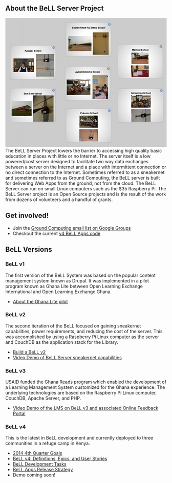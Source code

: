 ## About the BeLL Server Project
<img src="ghana-reads-raspberry-pi-deployment.jpg">The BeLL Server Project lowers the barrier to accessing high quality basic education in places with little or no Internet.  The server itself is a low powered/cost server designed to facilitate two way data exchanges between a server on the Internet and a place with intermittent connection or no direct connection to the Internet. Sometimes referred to as a sneakernet and sometimes referred to as Ground Computing, the BeLL server is built for delivering Web Apps from the ground, not from the cloud. The BeLL Server can run on small Linux computers such as the $35 Raspberry Pi. The BeLL Server project is an Open Source projects and is the result of the work from dozens of volunteers and a handful of grants.

## Get involved!
- Join the [Ground Computing email list on Google Groups](https://groups.google.com/forum/#!overview)
- Checkout the current [v4 BeLL Apps code](https://github.com/bellserver/BeLL-Apps)

## BeLL Versions
### BeLL v1
The first version of the BeLL System was based on the popular content management system known as Drupal.  It was implemented in a pilot program known as Ghana Lite between Open Learning Exchange International and Open Learning Exchange Ghana.
- [About the Ghana Lite pilot](http://cms.oleghana.org/ghana-lite/)

### BeLL v2 
The second iteration of the BeLL focused on gaining sneakernet capabilities, power requirements, and reducing the cost of the server. This was accomplished by using a Raspberry Pi Linux computer as the server and CouchDB as the application stack for the Library.
- [Build a BeLL v2](BeLL-Ground-Server-Manual/README.md)
- [Video Demo of BeLL Server sneakernet capabilities](https://www.youtube.com/watch?v=aQWXaOVAJcQ)

### BeLL v3
USAID funded the Ghana Reads program which enabled the development of a Learning Management System customized for the Ghana experience. The underlying technologies are based on the Raspberry Pi Linux computer, CouchDB, Apache Server, and PHP.
- [Video Demo of the LMS on BeLL v3 and associated Online Feedback Portal](https://www.youtube.com/watch?v=2q-qUQCi6Hc)

### BeLL v4
This is the latest in BeLL development and currently deployed to three communities in a refuge camp in Kenya.
- [2014 4th Quarter Goals](https://docs.google.com/a/ole.org/document/d/1t6pBHHdwnGAir4KMTvK71sAx1DQrGPzFr0gKoMvMKk8/edit#heading=h.syurfk7coh9q)
- [BeLL v4: Definitions, Epics, and User Stories](https://docs.google.com/a/ole.org/document/d/1MzuQOJdniVaBP-LxaqOzT7Zs_KbFVYDVYZzhMUeYP4A/edit)
- [BeLL Development Tasks](https://docs.google.com/a/ole.org/spreadsheets/d/1CZe6kSW-FueFnWE4x77EPtd48xlX3TYUOMv3oUoU78o/edit#gid=148437065)
- [BeLL Apps Release Strategy](BeLL-Apps-Release-Strategy/README.md)
- Demo coming soon!


